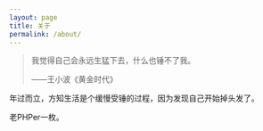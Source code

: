 ```yaml
---
layout: page
title: 关于
permalink: /about/
---
```


>  我觉得自己会永远生猛下去，什么也锤不了我。
>
> ——王小波《黄金时代》

年过而立，方知生活是个缓慢受锤的过程，因为发现自己开始掉头发了。

老PHPer一枚。